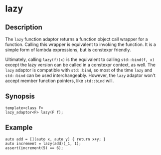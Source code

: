 lazy
====

Description
-----------

The `lazy` function adaptor returns a function object call wrapper for a
function. Calling this wrapper is equivalent to invoking the function. It
is a simple form of lambda expressions, but is constexpr friendly.

Ultimately, calling `lazy(f)(x)` is the equivalent to calling
`std::bind(f, x)` except the lazy version can be called in a constexpr
context, as well. The `lazy` adaptor is compatible with `std::bind`, so
most of the time `lazy` and `std::bind` can be used interchangeably.
However, the `lazy` adaptor won't accept member function pointers, like
`std::bind` will.

Synopsis
--------

    template<class F>
    lazy_adaptor<F> lazy(F f);

Example
-------

    auto add = [](auto x, auto y) { return x+y; }
    auto increment = lazy(add)(_1, 1);
    assert(increment(5) == 6);

